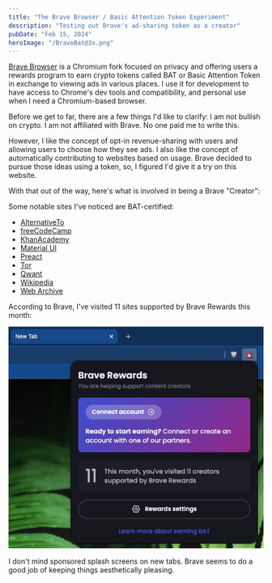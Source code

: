```yaml
---
title: "The Brave Browser / Basic Attention Token Experiment"
description: "Testing out Brave's ad-sharing token as a creator"
pubDate: "Feb 15, 2024"
heroImage: "/BraveBat@3x.png"
---
```


[Brave Browser](https://brave.com/) is a Chromium fork focused on privacy and offering users a rewards program to earn crypto tokens called BAT or Basic Attention Token in exchange to viewing ads in various places. I use it for development to have access to Chrome's dev tools and compatibility, and personal use when I need a Chromium-based browser.

Before we get to far, there are a few things I'd like to clarify: I am not bullish on crypto. I am not affiliated with Brave. No one paid me to write this.

However, I like the concept of opt-in revenue-sharing with users and allowing users to choose how they see ads. I also like the concept of automatically contributing to websites based on usage. Brave decided to pursue those ideas using a token, so, I figured I'd give it a try on this website.

With that out of the way, here's what is involved in being a Brave "Creator":

Some notable sites I've noticed are BAT-certified:

- [AlternativeTo](https://alternativeto.net/)
- [freeCodeCamp](https://www.freecodecamp.org/)
- [KhanAcademy](https://www.khanacademy.org/)
- [Material UI](https://mui.com/)
- [Preact](https://preactjs.com/)
- [Tor](https://www.torproject.org/)
- [Qwant](https://www.qwant.com/)
- [Wikipedia](https://en.wikipedia.org/)
- [Web Archive](https://web.archive.org/)

According to Brave, I've visited 11 sites supported by Brave Rewards this month:

![Screenshot of Brave Browser's rewards panel](../../../public/brave-creators-supported.jpg)

I don't mind sponsored splash screens on new tabs. Brave seems to do a good job of keeping things aesthetically pleasing.
